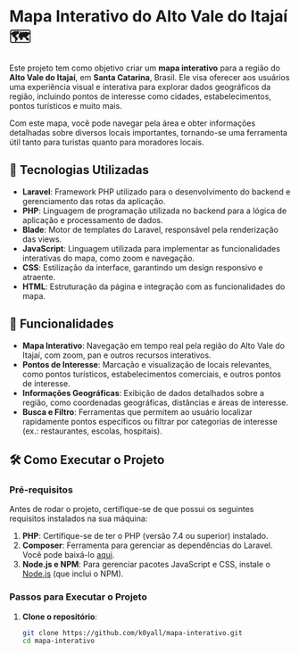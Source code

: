 # Mapa Interativo do Alto Vale do Itajaí 🗺️

Este projeto tem como objetivo criar um **mapa interativo** para a região do **Alto Vale do Itajaí**, em **Santa Catarina**, Brasil. Ele visa oferecer aos usuários uma experiência visual e interativa para explorar dados geográficos da região, incluindo pontos de interesse como cidades, estabelecimentos, pontos turísticos e muito mais.

Com este mapa, você pode navegar pela área e obter informações detalhadas sobre diversos locais importantes, tornando-se uma ferramenta útil tanto para turistas quanto para moradores locais.

## 🚀 Tecnologias Utilizadas

- **Laravel**: Framework PHP utilizado para o desenvolvimento do backend e gerenciamento das rotas da aplicação.
- **PHP**: Linguagem de programação utilizada no backend para a lógica de aplicação e processamento de dados.
- **Blade**: Motor de templates do Laravel, responsável pela renderização das views.
- **JavaScript**: Linguagem utilizada para implementar as funcionalidades interativas do mapa, como zoom e navegação.
- **CSS**: Estilização da interface, garantindo um design responsivo e atraente.
- **HTML**: Estruturação da página e integração com as funcionalidades do mapa.

## 🧭 Funcionalidades

- **Mapa Interativo**: Navegação em tempo real pela região do Alto Vale do Itajaí, com zoom, pan e outros recursos interativos.
- **Pontos de Interesse**: Marcação e visualização de locais relevantes, como pontos turísticos, estabelecimentos comerciais, e outros pontos de interesse.
- **Informações Geográficas**: Exibição de dados detalhados sobre a região, como coordenadas geográficas, distâncias e áreas de interesse.
- **Busca e Filtro**: Ferramentas que permitem ao usuário localizar rapidamente pontos específicos ou filtrar por categorias de interesse (ex.: restaurantes, escolas, hospitais).

## 🛠️ Como Executar o Projeto

### Pré-requisitos

Antes de rodar o projeto, certifique-se de que possui os seguintes requisitos instalados na sua máquina:

1. **PHP**: Certifique-se de ter o PHP (versão 7.4 ou superior) instalado.
2. **Composer**: Ferramenta para gerenciar as dependências do Laravel. Você pode baixá-lo [aqui](https://getcomposer.org/).
3. **Node.js e NPM**: Para gerenciar pacotes JavaScript e CSS, instale o [Node.js](https://nodejs.org/) (que inclui o NPM).

### Passos para Executar o Projeto

1. **Clone o repositório**:
   ```bash
   git clone https://github.com/k0yall/mapa-interativo.git
   cd mapa-interativo
